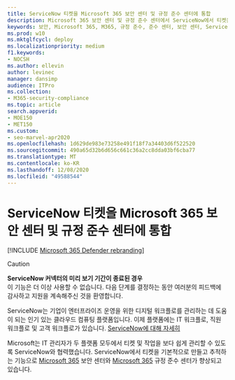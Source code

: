 ```yaml
---
title: ServiceNow 티켓을 Microsoft 365 보안 센터 및 규정 준수 센터에 통합
description: Microsoft 365 보안 센터 및 규정 준수 센터에서 ServiceNow에서 티켓을 만들고 추적하는 방법을 학습합니다.
keywords: 보안, Microsoft 365, M365, 규정 준수, 준수 센터, 보안 센터, ServiceNow, 티켓, 작업, SNOW, 연결
ms.prod: w10
ms.mktglfcycl: deploy
ms.localizationpriority: medium
f1.keywords:
- NOCSH
ms.author: ellevin
author: levinec
manager: dansimp
audience: ITPro
ms.collection:
- M365-security-compliance
ms.topic: article
search.appverid:
- MOE150
- MET150
ms.custom:
- seo-marvel-apr2020
ms.openlocfilehash: 1d629de983e73258e491f18f7a34403d6f522520
ms.sourcegitcommit: 490a65d32b6d656c661c36a2cc8dda03bf6cba77
ms.translationtype: MT
ms.contentlocale: ko-KR
ms.lasthandoff: 12/08/2020
ms.locfileid: "49588544"
---
```

# <a name="integrate-servicenow-tickets-into-the-microsoft-365-security-center-and-compliance-center"></a>ServiceNow 티켓을 Microsoft 365 보안 센터 및 규정 준수 센터에 통합

[!INCLUDE [Microsoft 365 Defender rebranding](../includes/microsoft-defender.md)]

>[!CAUTION]
>**ServiceNow 커넥터의 미리 보기 기간이 종료된 경우**<br>
>이 기능은 더 이상 사용할 수 없습니다. 다음 단계를 결정하는 동안 여러분의 피드백에 감사하고 지원을 계속해주신 것을 환영합니다.

ServiceNow는 기업이 엔터프라이즈 운영을 위한 디지털 워크플로를 관리하는 데 도움이 되는 인기 있는 클라우드 컴퓨팅 플랫폼입니다. 이제 플랫폼에는 IT 워크플로, 직원 워크플로 및 고객 워크플로가 있습니다. [ServiceNow에 대해 자세히](https://www.servicenow.com/)

Microsoft는 IT 관리자가 두 플랫폼 모두에서 티켓 및 작업을 보다 쉽게 관리할 수 있도록 ServiceNow와 협력했습니다. ServiceNow에서 티켓을 기본적으로 만들고 추적하는 기능으로 [Microsoft 365](overview-security-center.md) 보안 센터와 [Microsoft 365](https://docs.microsoft.com/microsoft-365/compliance/microsoft-365-compliance-center) 규정 준수 센터가 향상되고 있습니다.
